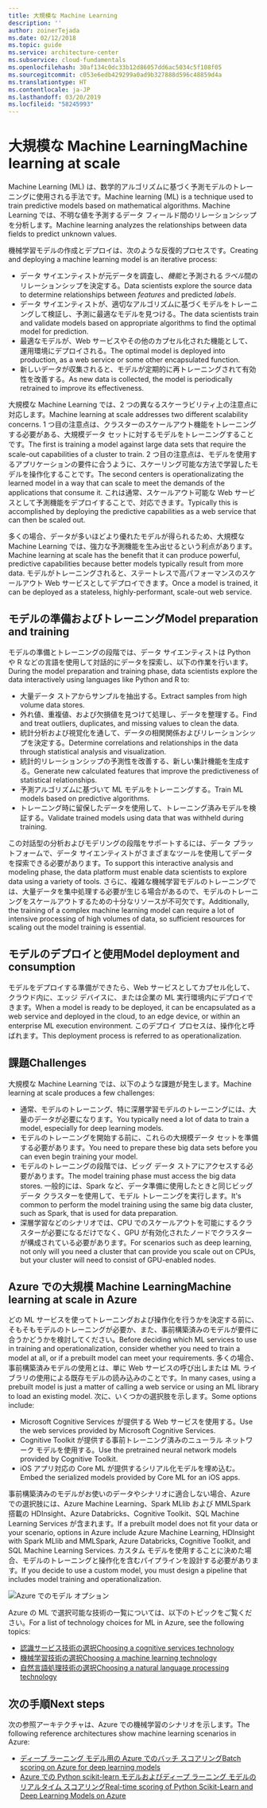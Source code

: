 ```yaml
---
title: 大規模な Machine Learning
description: ''
author: zoinerTejada
ms.date: 02/12/2018
ms.topic: guide
ms.service: architecture-center
ms.subservice: cloud-fundamentals
ms.openlocfilehash: 30af134c0dc33b12d86057dd6ac5034c5f108f05
ms.sourcegitcommit: c053e6edb429299a0ad9b327888d596c48859d4a
ms.translationtype: HT
ms.contentlocale: ja-JP
ms.lasthandoff: 03/20/2019
ms.locfileid: "58245993"
---
```

# <a name="machine-learning-at-scale"></a><span data-ttu-id="65d63-102">大規模な Machine Learning</span><span class="sxs-lookup"><span data-stu-id="65d63-102">Machine learning at scale</span></span>

<span data-ttu-id="65d63-103">Machine Learning (ML) は、数学的アルゴリズムに基づく予測モデルのトレーニングに使用される手法です。</span><span class="sxs-lookup"><span data-stu-id="65d63-103">Machine learning (ML) is a technique used to train predictive models based on mathematical algorithms.</span></span> <span data-ttu-id="65d63-104">Machine Learning では、不明な値を予測するデータ フィールド間のリレーションシップを分析します。</span><span class="sxs-lookup"><span data-stu-id="65d63-104">Machine learning analyzes the relationships between data fields to predict unknown values.</span></span>

<span data-ttu-id="65d63-105">機械学習モデルの作成とデプロイは、次のような反復的プロセスです。</span><span class="sxs-lookup"><span data-stu-id="65d63-105">Creating and deploying a machine learning model is an iterative process:</span></span>

- <span data-ttu-id="65d63-106">データ サイエンティストが元データを調査し、*機能*と予測される*ラベル*間のリレーションシップを決定する。</span><span class="sxs-lookup"><span data-stu-id="65d63-106">Data scientists explore the source data to determine relationships between *features* and predicted *labels*.</span></span>
- <span data-ttu-id="65d63-107">データ サイエンティストが、適切なアルゴリズムに基づくモデルをトレーニングして検証し、予測に最適なモデルを見つける。</span><span class="sxs-lookup"><span data-stu-id="65d63-107">The data scientists train and validate models based on appropriate algorithms to find the optimal model for prediction.</span></span>
- <span data-ttu-id="65d63-108">最適なモデルが、Web サービスやその他のカプセル化された機能として、運用環境にデプロイされる。</span><span class="sxs-lookup"><span data-stu-id="65d63-108">The optimal model is deployed into production, as a web service or some other encapsulated function.</span></span>
- <span data-ttu-id="65d63-109">新しいデータが収集されると、モデルが定期的に再トレーニングされて有効性を改善する。</span><span class="sxs-lookup"><span data-stu-id="65d63-109">As new data is collected, the model is periodically retrained to improve its effectiveness.</span></span>

<span data-ttu-id="65d63-110">大規模な Machine Learning では、2 つの異なるスケーラビリティ上の注意点に対応します。</span><span class="sxs-lookup"><span data-stu-id="65d63-110">Machine learning at scale addresses two different scalability concerns.</span></span> <span data-ttu-id="65d63-111">1 つ目の注意点は、クラスターのスケールアウト機能をトレーニングする必要がある、大規模データ セットに対するモデルをトレーニングすることです。</span><span class="sxs-lookup"><span data-stu-id="65d63-111">The first is training a model against large data sets that require the scale-out capabilities of a cluster to train.</span></span> <span data-ttu-id="65d63-112">2 つ目の注意点は、モデルを使用するアプリケーションの要件に合うように、スケーリング可能な方法で学習したモデルを操作化することです。</span><span class="sxs-lookup"><span data-stu-id="65d63-112">The second centers is operationalizating the learned model in a way that can scale to meet the demands of the applications that consume it.</span></span> <span data-ttu-id="65d63-113">これは通常、スケールアウト可能な Web サービスとして予測機能をデプロイすることで、対応できます。</span><span class="sxs-lookup"><span data-stu-id="65d63-113">Typically this is accomplished by deploying the predictive capabilities as a web service that can then be scaled out.</span></span>

<span data-ttu-id="65d63-114">多くの場合、データが多いほどより優れたモデルが得られるため、大規模な Machine Learning では、強力な予測機能を生み出せるという利点があります。</span><span class="sxs-lookup"><span data-stu-id="65d63-114">Machine learning at scale has the benefit that it can produce powerful, predictive capabilities because better models typically result from more data.</span></span> <span data-ttu-id="65d63-115">モデルがトレーニングされると、ステートレスで高パフォーマンスのスケールアウト Web サービスとしてデプロイできます。</span><span class="sxs-lookup"><span data-stu-id="65d63-115">Once a model is trained, it can be deployed as a stateless, highly-performant, scale-out web service.</span></span>

## <a name="model-preparation-and-training"></a><span data-ttu-id="65d63-116">モデルの準備およびトレーニング</span><span class="sxs-lookup"><span data-stu-id="65d63-116">Model preparation and training</span></span>

<span data-ttu-id="65d63-117">モデルの準備とトレーニングの段階では、データ サイエンティストは Python や R などの言語を使用して対話的にデータを探索し、以下の作業を行います。</span><span class="sxs-lookup"><span data-stu-id="65d63-117">During the model preparation and training phase, data scientists explore the data interactively using languages like Python and R to:</span></span>

- <span data-ttu-id="65d63-118">大量データ ストアからサンプルを抽出する。</span><span class="sxs-lookup"><span data-stu-id="65d63-118">Extract samples from high volume data stores.</span></span>
- <span data-ttu-id="65d63-119">外れ値、重複値、および欠損値を見つけて処理し、データを整理する。</span><span class="sxs-lookup"><span data-stu-id="65d63-119">Find and treat outliers, duplicates, and missing values to clean the data.</span></span>
- <span data-ttu-id="65d63-120">統計分析および視覚化を通して、データの相関関係およびリレーションシップを決定する。</span><span class="sxs-lookup"><span data-stu-id="65d63-120">Determine correlations and relationships in the data through statistical analysis and visualization.</span></span>
- <span data-ttu-id="65d63-121">統計的リレーションシップの予測性を改善する、新しい集計機能を生成する。</span><span class="sxs-lookup"><span data-stu-id="65d63-121">Generate new calculated features that improve the predictiveness of statistical relationships.</span></span>
- <span data-ttu-id="65d63-122">予測アルゴリズムに基づいて ML モデルをトレーニングする。</span><span class="sxs-lookup"><span data-stu-id="65d63-122">Train ML models based on predictive algorithms.</span></span>
- <span data-ttu-id="65d63-123">トレーニング時に留保したデータを使用して、トレーニング済みモデルを検証する。</span><span class="sxs-lookup"><span data-stu-id="65d63-123">Validate trained models using data that was withheld during training.</span></span>

<span data-ttu-id="65d63-124">この対話型の分析およびモデリングの段階をサポートするには、データ プラットフォームで、データ サイエンティストがさまざまなツールを使用してデータを探索できる必要があります。</span><span class="sxs-lookup"><span data-stu-id="65d63-124">To support this interactive analysis and modeling phase, the data platform must enable data scientists to explore data using a variety of tools.</span></span> <span data-ttu-id="65d63-125">さらに、複雑な機械学習モデルのトレーニングでは、大量データを集中処理する必要が生じる場合があるので、モデルのトレーニングをスケールアウトするための十分なリソースが不可欠です。</span><span class="sxs-lookup"><span data-stu-id="65d63-125">Additionally, the training of a complex machine learning model can require a lot of intensive processing of high volumes of data, so sufficient resources for scaling out the model training is essential.</span></span>

## <a name="model-deployment-and-consumption"></a><span data-ttu-id="65d63-126">モデルのデプロイと使用</span><span class="sxs-lookup"><span data-stu-id="65d63-126">Model deployment and consumption</span></span>

<span data-ttu-id="65d63-127">モデルをデプロイする準備ができたら、Web サービスとしてカプセル化して、クラウド内に、エッジ デバイスに、または企業の ML 実行環境内にデプロイできます。</span><span class="sxs-lookup"><span data-stu-id="65d63-127">When a model is ready to be deployed, it can be encapsulated as a web service and deployed in the cloud, to an edge device, or within an enterprise ML execution environment.</span></span> <span data-ttu-id="65d63-128">このデプロイ プロセスは、操作化と呼ばれます。</span><span class="sxs-lookup"><span data-stu-id="65d63-128">This deployment process is referred to as operationalization.</span></span>

## <a name="challenges"></a><span data-ttu-id="65d63-129">課題</span><span class="sxs-lookup"><span data-stu-id="65d63-129">Challenges</span></span>

<span data-ttu-id="65d63-130">大規模な Machine Learning では、以下のような課題が発生します。</span><span class="sxs-lookup"><span data-stu-id="65d63-130">Machine learning at scale produces a few challenges:</span></span>

- <span data-ttu-id="65d63-131">通常、モデルのトレーニング、特に深層学習モデルのトレーニングには、大量のデータが必要になります。</span><span class="sxs-lookup"><span data-stu-id="65d63-131">You typically need a lot of data to train a model, especially for deep learning models.</span></span>
- <span data-ttu-id="65d63-132">モデルのトレーニングを開始する前に、これらの大規模データ セットを準備する必要があります。</span><span class="sxs-lookup"><span data-stu-id="65d63-132">You need to prepare these big data sets before you can even begin training your model.</span></span>
- <span data-ttu-id="65d63-133">モデルのトレーニングの段階では、ビッグ データ ストアにアクセスする必要があります。</span><span class="sxs-lookup"><span data-stu-id="65d63-133">The model training phase must access the big data stores.</span></span> <span data-ttu-id="65d63-134">一般的には、Spark など、データ準備に使用したときと同じビッグ データ クラスターを使用して、モデル トレーニングを実行します。</span><span class="sxs-lookup"><span data-stu-id="65d63-134">It's common to perform the model training using the same big data cluster, such as Spark, that is used for data preparation.</span></span>
- <span data-ttu-id="65d63-135">深層学習などのシナリオでは、CPU でのスケールアウトを可能にするクラスターが必要になるだけでなく、GPU が有効化されたノードでクラスターが構成されている必要があります。</span><span class="sxs-lookup"><span data-stu-id="65d63-135">For scenarios such as deep learning, not only will you need a cluster that can provide you scale out on CPUs, but your cluster will need to consist of GPU-enabled nodes.</span></span>

## <a name="machine-learning-at-scale-in-azure"></a><span data-ttu-id="65d63-136">Azure での大規模 Machine Learning</span><span class="sxs-lookup"><span data-stu-id="65d63-136">Machine learning at scale in Azure</span></span>

<span data-ttu-id="65d63-137">どの ML サービスを使ってトレーニングおよび操作化を行うかを決定する前に、そもそもモデルのトレーニングが必要か、また、事前構築済みのモデルが要件に合うかどうかを検討してください。</span><span class="sxs-lookup"><span data-stu-id="65d63-137">Before deciding which ML services to use in training and operationalization, consider whether you need to train a model at all, or if a prebuilt model can meet your requirements.</span></span> <span data-ttu-id="65d63-138">多くの場合、事前構築済みモデルの使用とは、単に Web サービスの呼び出しまたは ML ライブラリの使用による既存モデルの読み込みのことです。</span><span class="sxs-lookup"><span data-stu-id="65d63-138">In many cases, using a prebuilt model is just a matter of calling a web service or using an ML library to load an existing model.</span></span> <span data-ttu-id="65d63-139">次に、いくつかの選択肢を示します。</span><span class="sxs-lookup"><span data-stu-id="65d63-139">Some options include:</span></span>

- <span data-ttu-id="65d63-140">Microsoft Cognitive Services が提供する Web サービスを使用する。</span><span class="sxs-lookup"><span data-stu-id="65d63-140">Use the web services provided by Microsoft Cognitive Services.</span></span>
- <span data-ttu-id="65d63-141">Cognitive Toolkit が提供する事前トレーニング済みのニューラル ネットワーク モデルを使用する。</span><span class="sxs-lookup"><span data-stu-id="65d63-141">Use the pretrained neural network models provided by Cognitive Toolkit.</span></span>
- <span data-ttu-id="65d63-142">iOS アプリ対応の Core ML が提供するシリアル化モデルを埋め込む。</span><span class="sxs-lookup"><span data-stu-id="65d63-142">Embed the serialized models provided by Core ML for an iOS apps.</span></span>

<span data-ttu-id="65d63-143">事前構築済みのモデルがお使いのデータやシナリオに適合しない場合、Azure での選択肢には、Azure Machine Learning、Spark MLlib および MMLSpark 搭載の HDInsight、Azure Databricks、Cognitive Toolkit、SQL Machine Learning Services が含まれます。</span><span class="sxs-lookup"><span data-stu-id="65d63-143">If a prebuilt model does not fit your data or your scenario, options in Azure include Azure Machine Learning, HDInsight with Spark MLlib and MMLSpark, Azure Databricks, Cognitive Toolkit, and SQL Machine Learning Services.</span></span> <span data-ttu-id="65d63-144">カスタム モデルを使用することに決めた場合、モデルのトレーニングと操作化を含むパイプラインを設計する必要があります。</span><span class="sxs-lookup"><span data-stu-id="65d63-144">If you decide to use a custom model, you must design a pipeline that includes model training and operationalization.</span></span>

![Azure でのモデル オプション](./images/machine-learning-model-training-and-deployment.png)

<span data-ttu-id="65d63-146">Azure の ML で選択可能な技術の一覧については、以下のトピックをご覧ください。</span><span class="sxs-lookup"><span data-stu-id="65d63-146">For a list of technology choices for ML in Azure, see the following topics:</span></span>

- [<span data-ttu-id="65d63-147">認識サービス技術の選択</span><span class="sxs-lookup"><span data-stu-id="65d63-147">Choosing a cognitive services technology</span></span>](../technology-choices/cognitive-services.md)
- [<span data-ttu-id="65d63-148">機械学習技術の選択</span><span class="sxs-lookup"><span data-stu-id="65d63-148">Choosing a machine learning technology</span></span>](../technology-choices/data-science-and-machine-learning.md)
- [<span data-ttu-id="65d63-149">自然言語処理技術の選択</span><span class="sxs-lookup"><span data-stu-id="65d63-149">Choosing a natural language processing technology</span></span>](../technology-choices/natural-language-processing.md)

## <a name="next-steps"></a><span data-ttu-id="65d63-150">次の手順</span><span class="sxs-lookup"><span data-stu-id="65d63-150">Next steps</span></span>

<span data-ttu-id="65d63-151">次の参照アーキテクチャは、Azure での機械学習のシナリオを示します。</span><span class="sxs-lookup"><span data-stu-id="65d63-151">The following reference architectures show machine learning scenarios in Azure:</span></span>

- [<span data-ttu-id="65d63-152">ディープ ラーニング モデル用の Azure でのバッチ スコアリング</span><span class="sxs-lookup"><span data-stu-id="65d63-152">Batch scoring on Azure for deep learning models</span></span>](../../reference-architectures/ai/batch-scoring-deep-learning.md)
- [<span data-ttu-id="65d63-153">Azure での Python scikit-learn モデルおよびディープ ラーニング モデルのリアルタイム スコアリング</span><span class="sxs-lookup"><span data-stu-id="65d63-153">Real-time scoring of Python Scikit-Learn and Deep Learning Models on Azure</span></span>](../../reference-architectures/ai/realtime-scoring-python.md)